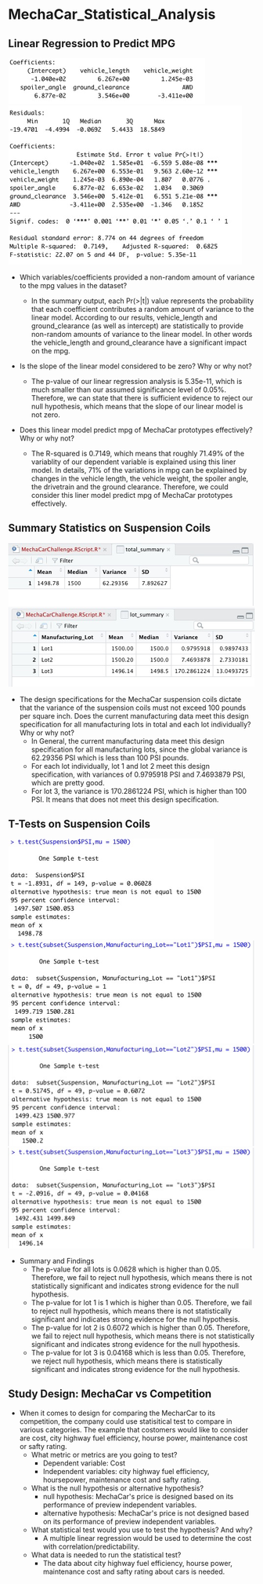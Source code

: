 # MechaCar_Statistical_Analysis

## Linear Regression to Predict MPG

![D1_lm](Images/D1_lm.png)
![D1_Summary](Images/D1_Summary.png)

- Which variables/coefficients provided a non-random amount of variance to the mpg values in the dataset?
    - In the summary output, each Pr(>|t|) value represents the probability that each coefficient contributes a random amount of variance to the linear model. According to our results, vehicle_length and ground_clearance (as well as intercept) are statistically to provide non-random amounts of variance to the linear model. In other words the vehicle_length and ground_clearance have a significant impact on the mpg.

- Is the slope of the linear model considered to be zero? Why or why not?
    - The p-value of our linear regression analysis is 5.35e-11, which is much smaller than our assumed significance level of 0.05%. Therefore, we can state that there is sufficient evidence to reject our null hypothesis, which means that the slope of our linear model is not zero.

- Does this linear model predict mpg of MechaCar prototypes effectively? Why or why not?
    - The R-squared is 0.7149, which means that roughly 71.49% of the variablity of our dependent variable is explained using this liner model. In details, 71% of the variations in mpg can be explained by changes in the vehicle length, the vehicle weight, the spoiler angle, the drivetrain and the ground clearance. Therefore, we could consider this liner model predict mpg of MechaCar prototypes effectively.

## Summary Statistics on Suspension Coils

![D2_total_summary](Images/D2_total_summary.png)
![D2_lot_summary](Images/D2_lot_summary.png)

- The design specifications for the MechaCar suspension coils dictate that the variance of the suspension coils must not exceed 100 pounds per square inch. Does the current manufacturing data meet this design specification for all manufacturing lots in total and each lot individually? Why or why not?
    - In General, the current manufacturing data meet this design specification for all manufacturing lots, since the global variance is 62.29356 PSI which is less than 100 PSI pounds.
    - For each lot individually, lot 1 and lot 2 meet this design specification, with variances of 0.9795918 PSI and 7.4693879 PSI, which are pretty good.
    - For lot 3, the variance is 170.2861224 PSI, which is higher than 100 PSI. It means that does not meet this design specification.

## T-Tests on Suspension Coils

![D3_all_lots](Images/D3_all_lots.png)
![D3_lot1](Images/D3_lot1.png)
![D3_lot2](Images/D3_lot2.png)
![D3_lot3](Images/D3_lot3.png)

- Summary and Findings
    - The p-value for all lots is 0.0628 which is higher than 0.05. Therefore, we fail to reject null hypothesis, which means there is not statistically significant and indicates strong evidence for the null hypothesis.
    - The p-value for lot 1 is 1 which is higher than 0.05. Therefore, we fail to reject null hypothesis, which means there is not statistically significant and indicates strong evidence for the null hypothesis.
    - The p-value for lot 2 is 0.6072 which is higher than 0.05. Therefore, we fail to reject null hypothesis, which means there is not statistically significant and indicates strong evidence for the null hypothesis.
    - The p-value for lot 3 is 0.04168 which is less than 0.05. Therefore, we reject null hypothesis, which means there is statistically significant and indicates strong evidence for the null hypothesis.

## Study Design: MechaCar vs Competition

- When it comes to design for comparing the MecharCar to its competition, the company could use statisitical test to compare in various categories. The example that costomers would like to consider are cost, city highway fuel efficiency, hourse power, maintenance cost or safty rating. 
    - What metric or metrics are you going to test?
        - Dependent variable: Cost
        - Independent variables: city highway fuel efficiency, hoursepower, maintenance cost and safty rating. 
    - What is the null hypothesis or alternative hypothesis?
        - null hypothesis: MechaCar's price is designed based on its performance of preview independent variables.
        - alternative hypothesis: MechaCar's price is not designed based on its performance of preview independent variables.
    - What statistical test would you use to test the hypothesis? And why?
        - A multiple linear regression would be used to determine the cost with correlation/predictability. 
    - What data is needed to run the statistical test?
        - The data about city highway fuel efficiency, hourse power, maintenance cost and safty rating about cars is needed.